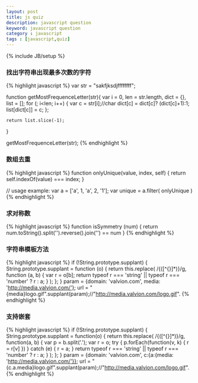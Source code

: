 ```yaml
---
layout: post
title: js quiz
description: javascript question
keyword: javascript question
category : javascript
tags : [javascript,quiz]
---
```

{% include JB/setup %}

### 找出字符串出现最多次数的字符

{% highlight javascript %}
var str = "sakfjksdjffffffff";

function getMostFrequenceLetter(str){
    var i = 0,
        len = str.length,
        dict = {},
        list = [];
    for (; i<len; i++) {
        var c = str[i];//char
        dict[c] = dict[c]? (dict[c]+1):1;
        list[dict[c]] = c;
    };

    return list.slice(-1);
}

getMostFrequenceLetter(str);
{% endhighlight %}


### 数组去重

{% highlight javascript %}
function onlyUnique(value, index, self) { 
    return self.indexOf(value) === index;
}

// usage example:
var a = ['a', 1, 'a', 2, '1'];
var unique = a.filter( onlyUnique )
{% endhighlight %}

### 求对称数

{% highlight javascript %}
function isSymmetry (num) {
    return num.toString().split('').reverse().join('') == num
}
{% endhighlight %}


### 字符串模板方法
{% highlight javascript %}
if (!String.prototype.supplant) {
    String.prototype.supplant = function (o) {
        return this.replace(
            /\{([^{}]*)\}/g,
            function (a, b) {
                var r = o[b];
                return typeof r === 'string' || typeof r === 'number' ? r : a;
            }
        );
    };
}
param = {domain: 'valvion.com', media: 'http://media.valvion.com/'};
url = "{media}logo.gif".supplant(param);//"http://media.valvion.com/logo.gif".
{% endhighlight %}

### 支持嵌套

{% highlight javascript %}
if (!String.prototype.supplant) {
    String.prototype.supplant = function(o) {
        return this.replace(
            /\{([^{}]*)\}/g,
            function(a, b) {
                var p = b.split('.');
                var r = o;
                try {
                    p.forEach(function(v, k) {
                        r = r[v]
                    })
                } catch (e) {
                    r = a;
                }
                return typeof r === 'string' || typeof r === 'number' ? r : a;
            }
        );
    };
}
param = {domain: 'valvion.com', c:{a:{media: 'http://media.valvion.com/'}};
url = "{c.a.media}logo.gif".supplant(param);//"http://media.valvion.com/logo.gif".
{% endhighlight %}



[unique-values-in-an-array]:http://stackoverflow.com/questions/1960473/unique-values-in-an-array

[Operator_Precedence]:https://developer.mozilla.org/en-US/docs/Web/JavaScript/Reference/Operators/Operator_Precedence

[stringsupplant]:http://www.justise.com/2007/12/28/stringsupplant-a-jewel-from-douglas-crockford/
[javascript-remedial]:http://javascript.crockford.com/remedial.html

[string-supplant]:http://stackoverflow.com/questions/6857552/regular-expression-in-crockfords-string-supplant


